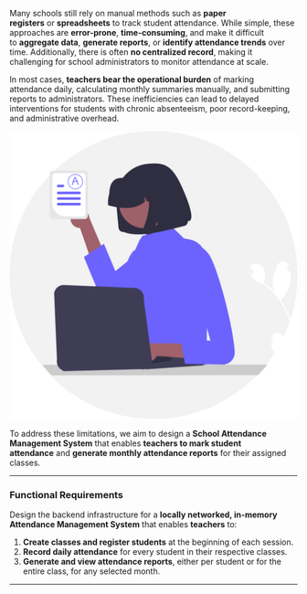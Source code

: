 
Many schools still rely on manual methods such as **paper registers** or **spreadsheets** to track student attendance. While simple, these approaches are **error-prone**, **time-consuming**, and make it difficult to **aggregate data**, **generate reports**, or **identify attendance trends** over time. Additionally, there is often **no centralized record**, making it challenging for school administrators to monitor attendance at scale.

In most cases, **teachers bear the operational burden** of marking attendance daily, calculating monthly summaries manually, and submitting reports to administrators. These inefficiencies can lead to delayed interventions for students with chronic absenteeism, poor record-keeping, and administrative overhead.

![attendance-management-system](attendance-management-system.svg)

To address these limitations, we aim to design a **School Attendance Management System** that enables **teachers to mark student attendance** and **generate monthly attendance reports** for their assigned classes.

---
### Functional Requirements

Design the backend infrastructure for a **locally networked, in-memory Attendance Management System** that enables **teachers** to:

1. **Create classes and register students** at the beginning of each session.
2. **Record daily attendance** for every student in their respective classes.
3. **Generate and view attendance reports**, either per student or for the entire class, for any selected month.

---

